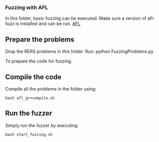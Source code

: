 ### Fuzzing with AFL
In this folder, basic fuzzing can be executed.
Make sure a version of afl-fuzz is installed and can be run.
[AFL](http://lcamtuf.coredump.cx/afl/)


## Prepare the problems
Drop the RERS problems in this folder.
Run:
	python FuzzingProblems.py

To prepare the code for fuzzing.

## Compile the code
Compile all the problems in the folder using:

	bash afl_g++compile.sh

## Run the fuzzer
Simply run the fuzzer by executing:
	
	bash start_fuzzing.sh


